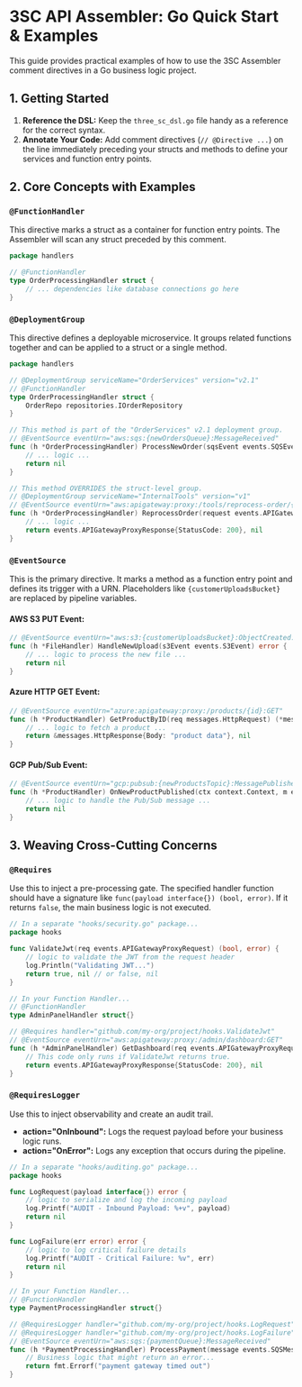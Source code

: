 ﻿# 3SC API Assembler: Go Quick Start & Examples

This guide provides practical examples of how to use the 3SC Assembler comment directives in a Go business logic project.

## 1. Getting Started

1. **Reference the DSL:** Keep the `three_sc_dsl.go` file handy as a reference for the correct syntax.
2. **Annotate Your Code:** Add comment directives (`// @Directive ...`) on the line immediately preceding your structs and methods to define your services and function entry points.

## 2. Core Concepts with Examples

### `@FunctionHandler`

This directive marks a struct as a container for function entry points. The Assembler will scan any struct preceded by this comment.

```go
package handlers

// @FunctionHandler
type OrderProcessingHandler struct {
    // ... dependencies like database connections go here
}
```

### `@DeploymentGroup`

This directive defines a deployable microservice. It groups related functions together and can be applied to a struct or a single method.

```go
package handlers

// @DeploymentGroup serviceName="OrderServices" version="v2.1"
// @FunctionHandler
type OrderProcessingHandler struct {
    OrderRepo repositories.IOrderRepository
}

// This method is part of the "OrderServices" v2.1 deployment group.
// @EventSource eventUrn="aws:sqs:{newOrdersQueue}:MessageReceived"
func (h *OrderProcessingHandler) ProcessNewOrder(sqsEvent events.SQSEvent) error {
    // ... logic ...
    return nil
}

// This method OVERRIDES the struct-level group.
// @DeploymentGroup serviceName="InternalTools" version="v1"
// @EventSource eventUrn="aws:apigateway:proxy:/tools/reprocess-order/{id}:POST"
func (h *OrderProcessingHandler) ReprocessOrder(request events.APIGatewayProxyRequest) (events.APIGatewayProxyResponse, error) {
    // ... logic ...
    return events.APIGatewayProxyResponse{StatusCode: 200}, nil
}
```

### `@EventSource`

This is the primary directive. It marks a method as a function entry point and defines its trigger with a URN. Placeholders like `{customerUploadsBucket}` are replaced by pipeline variables.

#### AWS S3 PUT Event:

```go
// @EventSource eventUrn="aws:s3:{customerUploadsBucket}:ObjectCreated:Put"
func (h *FileHandler) HandleNewUpload(s3Event events.S3Event) error {
    // ... logic to process the new file ...
    return nil
}
```

#### Azure HTTP GET Event:

```go
// @EventSource eventUrn="azure:apigateway:proxy:/products/{id}:GET"
func (h *ProductHandler) GetProductByID(req messages.HttpRequest) (*messages.HttpResponse, error) {
    // ... logic to fetch a product ...
    return &messages.HttpResponse{Body: "product data"}, nil
}
```

#### GCP Pub/Sub Event:

```go
// @EventSource eventUrn="gcp:pubsub:{newProductsTopic}:MessagePublished"
func (h *ProductHandler) OnNewProductPublished(ctx context.Context, m event.Message) error {
    // ... logic to handle the Pub/Sub message ...
    return nil
}
```

## 3. Weaving Cross-Cutting Concerns

### `@Requires`

Use this to inject a pre-processing gate. The specified handler function should have a signature like `func(payload interface{}) (bool, error)`. If it returns `false`, the main business logic is not executed.

```go
// In a separate "hooks/security.go" package...
package hooks

func ValidateJwt(req events.APIGatewayProxyRequest) (bool, error) {
    // logic to validate the JWT from the request header
    log.Println("Validating JWT...")
    return true, nil // or false, nil
}

// In your Function Handler...
// @FunctionHandler
type AdminPanelHandler struct{}

// @Requires handler="github.com/my-org/project/hooks.ValidateJwt"
// @EventSource eventUrn="aws:apigateway:proxy:/admin/dashboard:GET"
func (h *AdminPanelHandler) GetDashboard(req events.APIGatewayProxyRequest) (events.APIGatewayProxyResponse, error) {
    // This code only runs if ValidateJwt returns true.
    return events.APIGatewayProxyResponse{StatusCode: 200}, nil
}
```

### `@RequiresLogger`

Use this to inject observability and create an audit trail.

- **action="OnInbound":** Logs the request payload before your business logic runs.
- **action="OnError":** Logs any exception that occurs during the pipeline.

```go
// In a separate "hooks/auditing.go" package...
package hooks

func LogRequest(payload interface{}) error {
    // logic to serialize and log the incoming payload
    log.Printf("AUDIT - Inbound Payload: %+v", payload)
    return nil
}

func LogFailure(err error) error {
    // logic to log critical failure details
    log.Printf("AUDIT - Critical Failure: %v", err)
    return nil
}

// In your Function Handler...
// @FunctionHandler
type PaymentProcessingHandler struct{}

// @RequiresLogger handler="github.com/my-org/project/hooks.LogRequest" action="OnInbound"
// @RequiresLogger handler="github.com/my-org/project/hooks.LogFailure" action="OnError"
// @EventSource eventUrn="aws:sqs:{paymentQueue}:MessageReceived"
func (h *PaymentProcessingHandler) ProcessPayment(message events.SQSMessage) error {
    // Business logic that might return an error...
    return fmt.Errorf("payment gateway timed out")
}
```